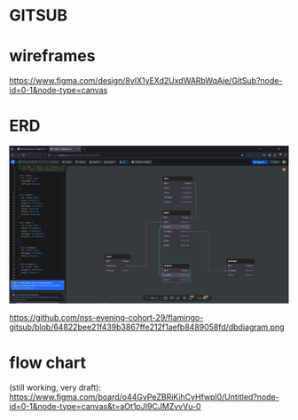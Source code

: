 # GITSUB

# wireframes

https://www.figma.com/design/8vIX1yEXd2UxdWARbWqAje/GitSub?node-id=0-1&node-type=canvas

# ERD

<img width="1148" alt="image of ERD" src="https://github.com/nss-evening-cohort-29/flamingo-gitsub/blob/64822bee21f439b3867ffe212f1aefb8489058fd/dbdiagram.png">

https://github.com/nss-evening-cohort-29/flamingo-gitsub/blob/64822bee21f439b3867ffe212f1aefb8489058fd/dbdiagram.png

# flow chart

(still working, very draft): https://www.figma.com/board/o44GvPeZBRiKihCvHfwpl0/Untitled?node-id=0-1&node-type=canvas&t=aOt1pJI9CJMZvvVu-0
